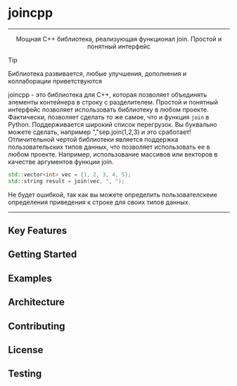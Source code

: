 # joincpp

---

<p align="center">Мощная C++ библиотека, реализующая функционал join. Простой и понятный интерфейс</p>

> [!TIP] 
> Библиотека развивается, любые улучшения, дополнения и коллаборации приветствуются


joincpp - это библиотека для C++, которая позволяет объединять элементы контейнера в строку с разделителем. Простой и понятный интерфейс позволяет использовать библиотеку в любом проекте.
Фактически, позволяет сделать то же самое, что и функция `join` в Python. Поддерживается широкий список перегрузок.
Вы буквально можете сделать, например ","sep.join(1,2,3) и это сработает!
Отличительной чертой библиотеки является поддержка пользовательских типов данных, что позволяет использовать ее в любом проекте.
Например, использование массивов или векторов в качестве аргументов функции join.
```cpp
std::vector<int> vec = {1, 2, 3, 4, 5};
std::string result = join(vec, ", ");
```
Не будет ошибкой, так как вы можете определить пользователскеие определения приведения к строке для своих типов данных.

---

## Key Features

## Getting Started

## Examples

## Architecture

## Contributing

## License

## Testing